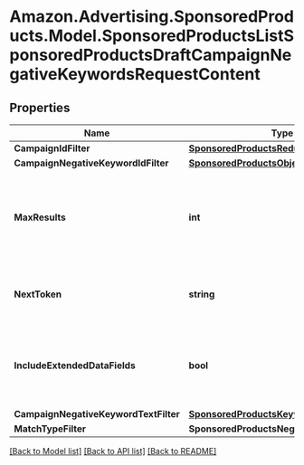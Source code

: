 # Amazon.Advertising.SponsoredProducts.Model.SponsoredProductsListSponsoredProductsDraftCampaignNegativeKeywordsRequestContent

## Properties

Name | Type | Description | Notes
------------ | ------------- | ------------- | -------------
**CampaignIdFilter** | [**SponsoredProductsReducedObjectIdFilter**](SponsoredProductsReducedObjectIdFilter.md) |  | [optional] 
**CampaignNegativeKeywordIdFilter** | [**SponsoredProductsObjectIdFilter**](SponsoredProductsObjectIdFilter.md) |  | [optional] 
**MaxResults** | **int** | Number of records to include in the paginated response. Defaults to max page size for given API | [optional] 
**NextToken** | **string** | token value allowing to navigate to the next response page | [optional] 
**IncludeExtendedDataFields** | **bool** | Whether to get entity with extended data fields such as creationDate, lastUpdateDate, servingStatus | [optional] 
**CampaignNegativeKeywordTextFilter** | [**SponsoredProductsKeywordTextFilter**](SponsoredProductsKeywordTextFilter.md) |  | [optional] 
**MatchTypeFilter** | **SponsoredProductsNegativeMatchType** |  | [optional] 

[[Back to Model list]](../README.md#documentation-for-models) [[Back to API list]](../README.md#documentation-for-api-endpoints) [[Back to README]](../README.md)

